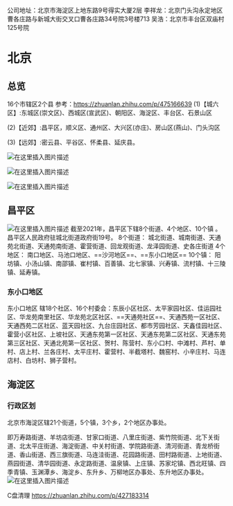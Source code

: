 公司地址：北京市海淀区上地东路9号得实大厦2层
李祥龙：北京门头沟永定地区曹各庄路与新城大街交叉口曹各庄路34号院3号楼713
吴浩：北京市丰台区双庙村125号院

# 北京
## 总览 
16个市辖区2个县
参考：https://zhuanlan.zhihu.com/p/475166639
(1)【城六区】:东城区(崇文区)、西城区(宣武区)、朝阳区、海淀区、丰台区、石景山区

(2)【近郊】:昌平区，顺义区、通州区、大兴区(亦庄)、房山区(燕山)、门头沟区

(3)【远郊】:密云县、平谷区、怀柔县、延庆县。

![在这里插入图片描述](https://img-blog.csdnimg.cn/15ff618da5ff4a6691d4a5aaba3add89.png)

![在这里插入图片描述](https://img-blog.csdnimg.cn/b31950d92ae3413cb94501bf4999a5c6.png)

![在这里插入图片描述](http://jtapi.bendibao.com/ditie/inc/bj/xianluda.gif?2022060419)


## 昌平区
![在这里插入图片描述](https://img-blog.csdnimg.cn/066e103082084e00a9f68eb12e9dda85.png)
截至2021年，昌平区下辖8个街道、4个地区、10个镇 。昌平区人民政府驻城北街道政府街19号。
8个街道：
城北街道、城南街道、天通苑北街道、天通苑南街道、霍营街道、回龙观街道、龙泽园街道、史各庄街道
4个地区：
南口地区、马池口地区、==沙河地区==、==东小口地区==
10个镇：
阳坊镇、小汤山镇、南邵镇、崔村镇、百善镇、北七家镇、兴寿镇、流村镇、十三陵镇、延寿镇。

### 东小口地区
东小口地区 辖18个社区、16个村委会：东辰小区社区、太平家园社区、佳运园社区、华龙苑南里社区、华龙苑北区社区、==天通苑社区==、天通西苑一区社区、天通西苑二区社区、蓝天园社区、九台庄园社区、都市芳园社区、天鑫佳园社区、霍营小区社区、上坡社区、天通东苑第一区社区、天通东苑第二区社区、天通东苑第三区社区、天通北苑第一区社区、贺村、陈营村、东小口村、中滩村、芦村、单村、店上村、兰各庄村、太平庄村、霍营村、半截塔村、魏窑村、小辛庄村、马连店村、白坊村、狮子营村。


## 海淀区
### 行政区划
北京市海淀区辖21个街道，5个镇，3个乡，2个地区办事处。

即万寿路街道、羊坊店街道、甘家口街道、八里庄街道、紫竹院街道、北下关街道、北太平庄街道、海淀街道、中关村街道、学院路街道、清河街道、青龙桥街道、香山街道、西三旗街道、马连洼街道、花园路街道、田村路街道、上地街道、燕园街道、清华园街道、永定路街道、温泉镇、上庄镇、苏家坨镇、西北旺镇、四季青镇、玉渊潭乡、海淀乡、东升乡、万柳地区办事处、东升地区办事处。
![在这里插入图片描述](https://img-blog.csdnimg.cn/99dcf7c670ab4d70ab01a29c605b88d8.png)


C盘清理
https://zhuanlan.zhihu.com/p/427183314